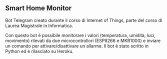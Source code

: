 ## **Smart Home Monitor**

Bot Telegram creato durante il corso di Internet of Things, parte del corso di Laurea Magistrale in Informatica.

Con questo bot è possibile monitorare i valori (temperatura, umidità, luci, movimento) rilevati da due microcontrollori (ESP8266 e MKR1000) e inviare un comando per attivare/disattivare un allarme. 
Il bot è stato scritto in Python ed è rilasciato su Heroku.
